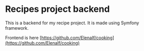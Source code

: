 # Recipes project backend

This is a backend for my recipe project. It is made using Symfony framework.

Frontend is here [https://github.com/ElenaIf/cooking](https://github.com/ElenaIf/cooking)
